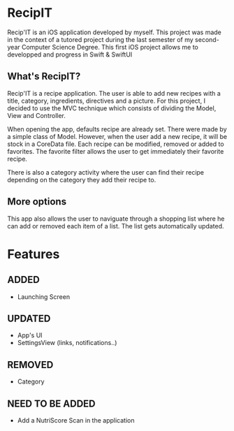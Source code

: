 # RecipIT

Recip'IT is an iOS application developed by myself. 
This project was made in the context of a tutored project during the last semester of my second-year Computer Science Degree.
This first iOS project allows me to developped and progress in Swift & SwiftUI

## What's RecipIT?
Recip'IT is a recipe application. The user is able to add new recipes with a title, category, ingredients, directives and a picture.
For this project, I decided to use the MVC technique which consists of dividing the Model, View and Controller.

When opening the app, defaults recipe are already set. There were made by a simple class of Model. However, when the user add a new recipe, it will be stock
in a CoreData file. Each recipe can be modified, removed or added to favorites. The favorite filter allows the user to get immediately their favorite recipe.

There is also a category activity where the user can find their recipe depending on the category they add their recipe to.

## More options
This app also allows the user to naviguate through a shopping list where he can add or removed each item of a list. The list gets automatically updated.

# Features
## ADDED
- Launching Screen

## UPDATED
- App's UI
- SettingsView (links, notifications..)

## REMOVED
- Category 

## NEED TO BE ADDED
- Add a NutriScore Scan in the application



